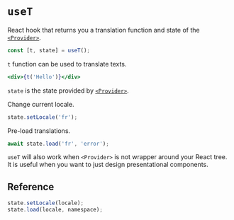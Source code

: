 # `useT`

React hook that returns you a translation function and state of the [`<Provider>`](./Provider.md).

```js
const [t, state] = useT();
```

`t` function can be used to translate texts.

```jsx
<div>{t('Hello')}</div>
```

`state` is the state provided by [`<Provider>`](./Provider.md).

Change current locale.

```js
state.setLocale('fr');
```

Pre-load translations.

```js
await state.load('fr', 'error');
```

`useT` will also work when `<Provider>` is not wrapper around your React tree. It is useful
when you want to just design presentational components.


## Reference

```js
state.setLocale(locale);
state.load(locale, namespace);
```
